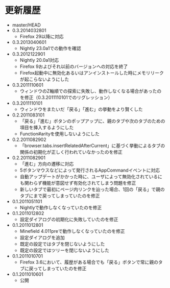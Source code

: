 # 更新履歴

 - master/HEAD
 - 0.3.2014032801
   * Firefox 29以降に対応
 - 0.3.2013040601
   * Nightly 23.0a1での動作を確認
 - 0.3.2012122901
   * Nightly 20.0a1対応
   * Firefox 9およびそれ以前のバージョンへの対応を終了
   * Firefox起動中に無効化あるいはアンインストールした時にメモリリークが起こらないようにした
 - 0.3.2011110601
   * ウィンドウのZ軸順での探索に失敗し、動作しなくなる場合があったのを修正（0.3.2011110101でのリグレッション）
 - 0.3.2011110101
   * ウィンドウをまたいだ「戻る」「進む」の挙動をより賢くした
 - 0.2.2011083101
   * 「戻る」「進む」ボタンのポップアップに、親のタブや次のタブのための項目を挿入するようにした
   * Function#arityを使用しないようにした
 - 0.2.2011082902
   * 「browser.tabs.insertRelatedAfterCurrent」に基づく挙動によるタブの関係の初期化が正しく行われていなかったのを修正
 - 0.2.2011082901
   * 「進む」方向の遷移に対応
   * 5ボタンマウスなどによって発行されるAppCommandイベントに対応
   * 自動アップデートがかかった時に、ユーザによって無効化されているにも関わらず機能が意図せず有効化されてしまう問題を修正
   * 新しいタブで最初にページ内リンクを辿った場合、1回の「戻る」で親のタブにまで戻ってしまっていたのを修正
 - 0.1.2011051101
   * Nightlyで動作しなくなっていたのを修正
 - 0.1.2011012802
   * 設定ダイアログの初期化に失敗していたのを修正
 - 0.1.2011012801
   * Minefield 4.011preで動作しなくなっていたのを修正
   * 設定ダイアログを追加
   * 既定の設定ではタブを閉じないようにした
   * 既定の設定ではツリーを閉じないようにした
 - 0.1.2011010701
   * Firefox 3.6において、履歴がある場合でも「戻る」ボタンで常に親のタブに戻ってしまっていたのを修正
 - 0.1.2011010601
   * 公開
